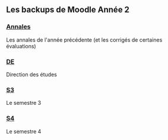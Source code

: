 ## Les backups de Moodle Année 2

### [Annales](./Annales)
Les annales de l'année précédente (et les corrigés de certaines évaluations)

### [DE](./DE)
Direction des études

### [S3](./S3)
Le semestre 3

### [S4](./S4)
Le semestre 4
